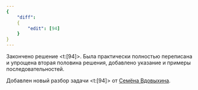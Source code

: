```yaml
---
{
    "diff":
    {
        "edit": [94]
    }
}
---
```


Закончено решение <t:[94]>. Была практически полностью переписана и упрощена вторая половина решения, добавлено указание и примеры последовательностей.

Добавлен новый разбор задачи <t:[94]> от [Семёна Вдовыхина](/solvers#iiilll_llliii).